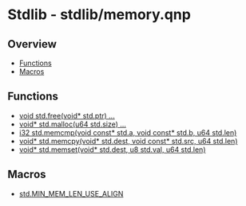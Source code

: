 
# Stdlib - stdlib/memory.qnp

## Overview
 - [Functions](#functions)
 - [Macros](#macros)


## Functions
 - [void std.free(void* std.ptr) ...]()
 - [void* std.malloc(u64 std.size) ...]()
 - [i32 std.memcmp(void const* std.a, void const* std.b, u64 std.len)]()
 - [void* std.memcpy(void* std.dest, void const* std.src, u64 std.len)]()
 - [void* std.memset(void* std.dest, u8 std.val, u64 std.len)]()

## Macros
 - [std.MIN_MEM_LEN_USE_ALIGN]()


